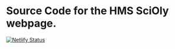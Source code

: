 # Source Code for the HMS SciOly webpage.
[![Netlify Status](https://api.netlify.com/api/v1/badges/ee3360ee-f2bf-4904-88fa-25342ccb44a6/deploy-status)](https://app.netlify.com/sites/scioly/deploys)
